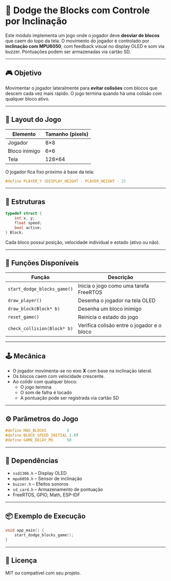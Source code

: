# 🧱 Dodge the Blocks com Controle por Inclinação

Este módulo implementa um jogo onde o jogador deve **desviar de blocos** que caem do topo da tela. O movimento do jogador é controlado por **inclinação com MPU6050**, com feedback visual no display OLED e som via buzzer. Pontuações podem ser armazenadas via cartão SD.

---

## 🎮 Objetivo

Movimentar o jogador lateralmente para **evitar colisões** com blocos que descem cada vez mais rápido. O jogo termina quando há uma colisão com qualquer bloco ativo.

---

## 📐 Layout do Jogo

| Elemento       | Tamanho (pixels) |
|----------------|------------------|
| Jogador        | 8×8              |
| Bloco inimigo  | 6×6              |
| Tela           | 128×64           |

O jogador fica fixo próximo à base da tela:

```c
#define PLAYER_Y (DISPLAY_HEIGHT - PLAYER_HEIGHT - 2)
```

---

## 🧠 Estruturas

```c
typedef struct {
    int x, y;
    float speed;
    bool active;
} Block;
```

Cada bloco possui posição, velocidade individual e estado (ativo ou não).

---

## 🚀 Funções Disponíveis

| Função                      | Descrição |
|-----------------------------|-----------|
| `start_dodge_blocks_game()` | Inicia o jogo como uma tarefa FreeRTOS |
| `draw_player()`             | Desenha o jogador na tela OLED |
| `draw_block(Block* b)`      | Desenha um bloco inimigo |
| `reset_game()`              | Reinicia o estado do jogo |
| `check_collision(Block* b)` | Verifica colisão entre o jogador e o bloco |

---

## 🕹️ Mecânica

- O jogador movimenta-se no eixo **X** com base na inclinação lateral.
- Os blocos caem com velocidade crescente.
- Ao colidir com qualquer bloco:
  - O jogo termina
  - O som de falha é tocado
  - A pontuação pode ser registrada via cartão SD

---

## ⚙️ Parâmetros do Jogo

```c
#define MAX_BLOCKS         5
#define BLOCK_SPEED_INITIAL 1.0f
#define GAME_DELAY_MS      50
```

---

## 🔗 Dependências

- `ssd1306.h` – Display OLED
- `mpu6050.h` – Sensor de inclinação
- `buzzer.h` – Efeitos sonoros
- `sd_card.h` – Armazenamento de pontuação
- FreeRTOS, GPIO, Math, ESP-IDF

---

## 📦 Exemplo de Execução

```c
void app_main() {
    start_dodge_blocks_game();
}
```

---

## 📎 Licença

MIT ou compatível com seu projeto.
